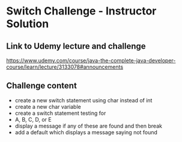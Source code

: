 # Switch Challenge - Instructor Solution

## Link to Udemy lecture and challenge

https://www.udemy.com/course/java-the-complete-java-developer-course/learn/lecture/3133078#announcements

## Challenge content

- create a new switch statement using char instead of int
- create a new char variable
- create a switch statement testing for
- A, B, C, D, or E
- display a message if any of these are found and then break
- add a default which displays a message saying not found